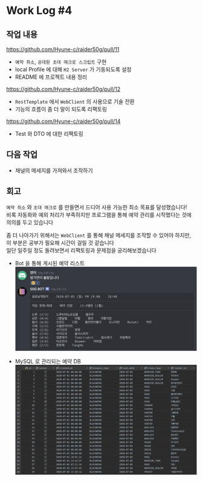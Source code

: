 # Work Log #4

## 작업 내용

<https://github.com/Hyune-c/raider50g/pull/11>

- `예약 취소`, `공대원 초대 매크로 스크립트` 구현
- local Profile 에 대해 `H2 Server` 가 기동되도록 설정
- README 에 프로젝트 내용 정리

<https://github.com/Hyune-c/raider50g/pull/12>

- `RestTemplate` 에서 `WebClient` 의 사용으로 기술 전환
- 기능의 흐름이 좀 더 말이 되도록 리팩토링

<https://github.com/Hyune-c/raider50g/pull/14>

- Test 와 DTO 에 대한 리팩토링

## 다음 작업
  
- 채널의 메세지를 가져와서 조작하기

## 회고

`예약 취소` 와 `초대 매크로` 를 만들면서 드디어 사용 가능한 최소 목표를 달성했습니다!  
비록 자동화와 예외 처리가 부족하지만 프로그램을 통해 예약 관리를 시작했다는 것에 의의를 두고 있습니다

좀 더 나아가기 위해서는 `WebClient` 를 통해 채널 메세지를 조작할 수 있어야 하지만, 이 부분은 공부가 필요해 시간이 걸릴 것 같습니다  
일단 일주일 정도 돌려보면서 리팩토링과 문제점을 궁리해보겠습니다

- Bot 을 통해 게시된 예약 리스트
![예약 리스트 샘플](./image/2020-07-04-23-35-50.png)

- MySQL 로 관리되는 예약 DB
![예약 리스트 DB](./image/2020-07-04-02-52-16.png)